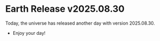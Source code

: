 # Earth Release v2025.08.30
Today, the universe has released another day with version 2025.08.30.
- Enjoy your day!
